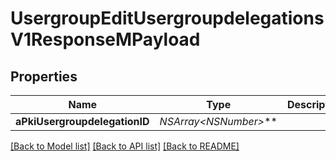 # UsergroupEditUsergroupdelegationsV1ResponseMPayload

## Properties
Name | Type | Description | Notes
------------ | ------------- | ------------- | -------------
**aPkiUsergroupdelegationID** | **NSArray&lt;NSNumber*&gt;*** |  | 

[[Back to Model list]](../README.md#documentation-for-models) [[Back to API list]](../README.md#documentation-for-api-endpoints) [[Back to README]](../README.md)


